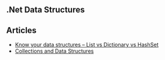## .Net Data Structures

## Articles

- [Know your data structures – List vs Dictionary vs HashSet](https://www.davidguida.net/know-your-data-structures-list-vs-dictionary-vs-hashset/)
- [Collections and Data Structures](https://docs.microsoft.com/en-us/dotnet/standard/collections/)